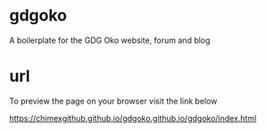 # gdgoko

A boilerplate for the GDG Oko website, forum and blog


# url

To preview the page on your browser visit the link below

https://chimexgithub.github.io/gdgoko.github.io/gdgoko/index.html
